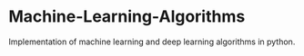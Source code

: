 # Machine-Learning-Algorithms
Implementation of machine learning and deep learning algorithms in python.
